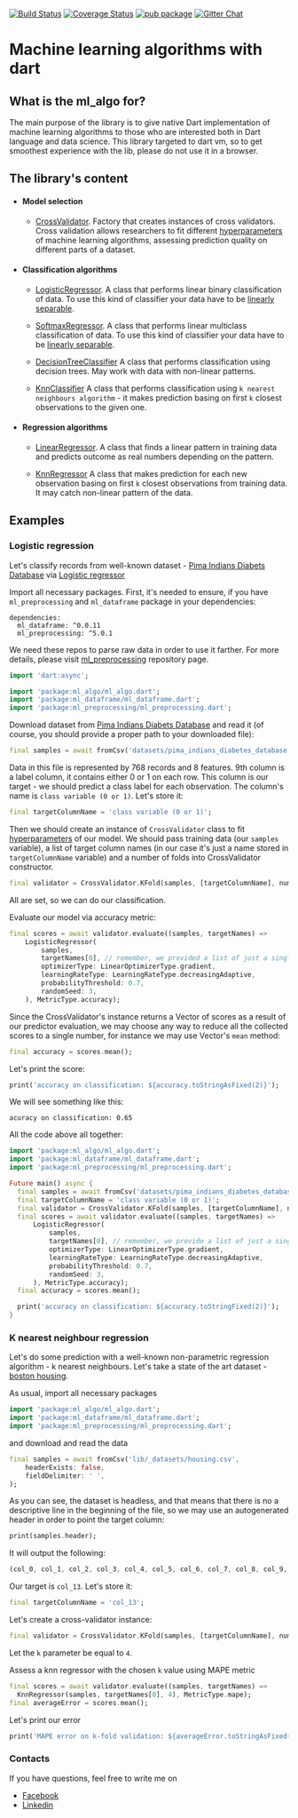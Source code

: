 [![Build Status](https://travis-ci.com/gyrdym/ml_algo.svg?branch=master)](https://travis-ci.com/gyrdym/ml_algo)
[![Coverage Status](https://coveralls.io/repos/github/gyrdym/ml_algo/badge.svg?branch=master)](https://coveralls.io/github/gyrdym/ml_algo?branch=master)
[![pub package](https://img.shields.io/pub/v/ml_algo.svg)](https://pub.dartlang.org/packages/ml_algo)
[![Gitter Chat](https://badges.gitter.im/gyrdym/gyrdym.svg)](https://gitter.im/gyrdym/)

# Machine learning algorithms with dart

## What is the ml_algo for?

The main purpose of the library is to give native Dart implementation of machine learning algorithms to those who are 
interested both in Dart language and data science. This library targeted to dart vm, so to get smoothest experience with 
the lib, please do not use it in a browser.

## The library's content

- #### Model selection
    - [CrossValidator](https://github.com/gyrdym/ml_algo/blob/master/lib/src/model_selection/cross_validator/cross_validator.dart). 
    Factory that creates instances of cross validators. Cross validation allows researchers to fit different 
    [hyperparameters](https://en.wikipedia.org/wiki/Hyperparameter_(machine_learning)) of machine learning algorithms, 
    assessing prediction quality on different parts of a dataset. 

- #### Classification algorithms
    - [LogisticRegressor](https://github.com/gyrdym/ml_algo/blob/master/lib/src/classifier/logistic_regressor/logistic_regressor.dart). 
    A class that performs linear binary classification of data. To use this kind of classifier your data have to be 
    [linearly separable](https://en.wikipedia.org/wiki/Linear_separability).

    - [SoftmaxRegressor](https://github.com/gyrdym/ml_algo/blob/master/lib/src/classifier/softmax_regressor/softmax_regressor.dart). 
    A class that performs linear multiclass classification of data. To use this kind of classifier your data have to be 
    [linearly separable](https://en.wikipedia.org/wiki/Linear_separability).
        
    - [DecisionTreeClassifier](https://github.com/gyrdym/ml_algo/blob/master/lib/src/classifier/decision_tree_classifier/decision_tree_classifier.dart)
    A class that performs classification using decision trees. May work with data with non-linear patterns.
    
    - [KnnClassifier](https://github.com/gyrdym/ml_algo/blob/master/lib/src/classifier/knn_classifier/knn_classifier.dart)
    A class that performs classification using `k nearest neighbours algorithm` - it makes prediction basing on 
    first `k` closest observations to the given one.

- #### Regression algorithms
    - [LinearRegressor](https://github.com/gyrdym/ml_algo/blob/master/lib/src/regressor/linear_regressor/linear_regressor.dart). 
    A class that finds a linear pattern in training data and predicts outcome as real numbers depending on the pattern. 

    - [KnnRegressor](https://github.com/gyrdym/ml_algo/blob/master/lib/src/regressor/knn_regressor/knn_regressor.dart)
    A class that makes prediction for each new observation basing on first `k` closest observations from 
    training data. It may catch non-linear pattern of the data. 

## Examples

### Logistic regression

Let's classify records from well-known dataset - [Pima Indians Diabets Database](https://www.kaggle.com/uciml/pima-indians-diabetes-database)
via [Logistic regressor](https://github.com/gyrdym/ml_algo/blob/master/lib/src/classifier/linear_classifier.dart)

Import all necessary packages. First, it's needed to ensure, if you have `ml_preprocessing` and `ml_dataframe` package 
in your dependencies:

````
dependencies:
  ml_dataframe: ^0.0.11
  ml_preprocessing: ^5.0.1
````

We need these repos to parse raw data in order to use it farther. For more details, please
visit [ml_preprocessing](https://github.com/gyrdym/ml_preprocessing) repository page.

````dart  
import 'dart:async';

import 'package:ml_algo/ml_algo.dart';
import 'package:ml_dataframe/ml_dataframe.dart';
import 'package:ml_preprocessing/ml_preprocessing.dart';
````

Download dataset from [Pima Indians Diabets Database](https://www.kaggle.com/uciml/pima-indians-diabetes-database) and 
read it (of course, you should provide a proper path to your downloaded file): 

````dart
final samples = await fromCsv('datasets/pima_indians_diabetes_database.csv', headerExists: true);
````

Data in this file is represented by 768 records and 8 features. 9th column is a label column, it contains either 0 or 1 
on each row. This column is our target - we should predict a class label for each observation. The column's name is
`class variable (0 or 1)`. Let's store it:

````dart
final targetColumnName = 'class variable (0 or 1)';
````
 
Then we should create an instance of `CrossValidator` class to fit [hyperparameters](https://en.wikipedia.org/wiki/Hyperparameter_(machine_learning))
of our model. We should pass training data (our `samples` variable), a list of target column names (in our case it's 
just a name stored in `targetColumnName` variable) and a number of folds into CrossValidator constructor.
 
````dart
final validator = CrossValidator.KFold(samples, [targetColumnName], numberOfFolds: 5);
````

All are set, so we can do our classification.

Evaluate our model via accuracy metric:

````dart
final scores = await validator.evaluate((samples, targetNames) => 
    LogisticRegressor(
        samples,
        targetNames[0], // remember, we provided a list of just a single name
        optimizerType: LinearOptimizerType.gradient,
        learningRateType: LearningRateType.decreasingAdaptive,
        probabilityThreshold: 0.7,
        randomSeed: 3,
    ), MetricType.accuracy);
````

Since the CrossValidator's instance returns a Vector of scores as a result of our predictor evaluation, we may choose
any way to reduce all the collected scores to a single number, for instance we may use Vector's `mean` method:

```dart
final accuracy = scores.mean();
```  

Let's print the score:
````dart
print('accuracy on classification: ${accuracy.toStringAsFixed(2)}');
````

We will see something like this:

````
acuracy on classification: 0.65
````

All the code above all together:

````dart
import 'package:ml_algo/ml_algo.dart';
import 'package:ml_dataframe/ml_dataframe.dart';
import 'package:ml_preprocessing/ml_preprocessing.dart';

Future main() async {
  final samples = await fromCsv('datasets/pima_indians_diabetes_database.csv', headerExists: true);
  final targetColumnName = 'class variable (0 or 1)';
  final validator = CrossValidator.KFold(samples, [targetColumnName], numberOfFolds: 5);
  final scores = await validator.evaluate((samples, targetNames) => 
      LogisticRegressor(
          samples,
          targetNames[0], // remember, we provide a list of just a single name
          optimizerType: LinearOptimizerType.gradient,
          learningRateType: LearningRateType.decreasingAdaptive,
          probabilityThreshold: 0.7,
          randomSeed: 3,
      ), MetricType.accuracy);
  final accuracy = scores.mean();

  print('accuracy on classification: ${accuracy.toStringFixed(2)}');
}
````

### K nearest neighbour regression

Let's do some prediction with a well-known non-parametric regression algorithm - k nearest neighbours. Let's take a 
state of the art dataset - [boston housing](https://www.kaggle.com/c/boston-housing).

As usual, import all necessary packages

````dart
import 'package:ml_algo/ml_algo.dart';
import 'package:ml_dataframe/ml_dataframe.dart';
import 'package:ml_preprocessing/ml_preprocessing.dart';
````

and download and read the data

````dart
final samples = await fromCsv('lib/_datasets/housing.csv',
    headerExists: false,
    fieldDelimiter: ' ',
);
````

As you can see, the dataset is headless, and that means that there is no a descriptive line in the beginning of the file,
so we may use an autogenerated header in order to point the target column:

```dart
print(samples.header);
``` 

It will output the following:
````dart
(col_0, col_1, col_2, col_3, col_4, col_5, col_6, col_7, col_8, col_9, col_10, col_11, col_12, col_13)
````

Our target is `col_13`. Let's store it:

````dart
final targetColumnName = 'col_13';
````

Let's create a cross-validator instance:

````dart
final validator = CrossValidator.KFold(samples, [targetColumnName], numberOfFolds: 5);
````

Let the `k` parameter be equal to `4`.

Assess a knn regressor with the chosen `k` value using MAPE metric

````dart
final scores = await validator.evaluate((samples, targetNames) => 
  KnnRegressor(samples, targetNames[0], 4), MetricType.mape);
final averageError = scores.mean();
````

Let's print our error

````dart
print('MAPE error on k-fold validation: ${averageError.toStringAsFixed(2)}%'); // it yields approx. 6.18
````

### Contacts
If you have questions, feel free to write me on 
 - [Facebook](https://www.facebook.com/ilya.gyrdymov)
 - [Linkedin](https://www.linkedin.com/in/gyrdym/)
